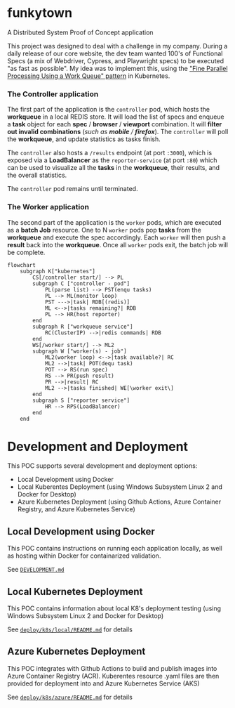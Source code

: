 # funkytown
A Distributed System Proof of Concept application

This project was designed to deal with a challenge in my company.  During a daily release of our core website, the dev team wanted 100's of Functional Specs (a mix of Webdriver, Cypress, and Playwright specs) to be executed "as fast as possible".  My idea was to implement this, using the ["Fine Parallel Processing Using a Work Queue" pattern](https://kubernetes.io/docs/tasks/job/fine-parallel-processing-work-queue/) in Kubernetes.

### The **Controller** application
The first part of the application is the `controller` pod, which hosts the **workqueue** in a local REDIS store.  It will load the list of specs and enqueue a **task** object for each **spec** / **browser** / **viewport** combination.  It will **filter out invalid combinations** (_such as **mobile** / **firefox**_). The `controller` will poll the **workqueue**, and update statistics as tasks finish.

The `controller` also hosts a `/results` endpoint (at port `:3000`), which is exposed via a **LoadBalancer** as the `reporter-service` (at port `:80`) which can be used to visualize all the **tasks** in the **workqueue**, their results, and the overall statistics.

The `controller` pod remains until terminated.

### The **Worker** application
The second part of the application is the `worker` pods, which are executed as a **batch Job** resource.  One to N `worker` pods pop **tasks** from the **workqueue** and execute the spec accordingly.  Each `worker` will then push a **result** back into the **workqueue**.  Once all `worker` pods exit, the batch job will be complete.


```mermaid
flowchart
    subgraph K["kubernetes"]
        CS[/controller start/] --> PL
        subgraph C ["controller - pod"]
            PL(parse list) --> PST(enqu tasks)
            PL --> ML(monitor loop)
            PST --->|task| RDB[(redis)]
            ML <-->|tasks remaining?| RDB
            PL --> HR(host reporter)
        end
        subgraph R ["workqueue service"]
            RC(ClusterIP) -->|redis commands| RDB
        end
        WS[/worker start/] --> ML2
        subgraph W ["worker(s) - job"]
            ML2(worker loop) <-->|task available?| RC
            ML2 -->|task| POT(dequ task)
            POT --> RS(run spec)
            RS --> PR(push result)
            PR -->|result| RC
            ML2 -->|tasks finished| WE[\worker exit\]
        end
        subgraph S ["reporter service"]
            HR --> RPS(LoadBalancer)
        end
    end
```

# Development and Deployment
This POC supports several development and deployment options:
- Local Development using Docker
- Local Kuberentes Deployment (using Windows Subsystem Linux 2 and Docker for Desktop)
- Azure Kubernetes Deployment (using Github Actions, Azure Container Registry, and Azure Kubernetes Service)

## Local Development using Docker
This POC contains instructions on running each application locally, as well as hosting within Docker for containarized validation.

See [`DEVELOPMENT.md`](DEVELOPMENT.md)

## Local Kubernetes Deployment
This POC contains information about local K8's deployment testing (using Windows Subsystem Linux 2 and Docker for Desktop)

See [`deploy/k8s/local/README.md`](deploy/k8s/local/README.md) for details

## Azure Kubernetes Deployment
This POC integrates with Github Actions to build and publish images into Azure Container Registry (ACR).  Kuberentes resource .yaml files are then provided for deployment into and Azure Kubernetes Service (AKS)

See [`deploy/k8s/azure/README.md`](deploy/k8s/azure/README.md) for details
